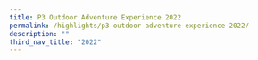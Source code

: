 ```yaml
---
title: P3 Outdoor Adventure Experience 2022
permalink: /highlights/p3-outdoor-adventure-experience-2022/
description: ""
third_nav_title: "2022"
---
```


